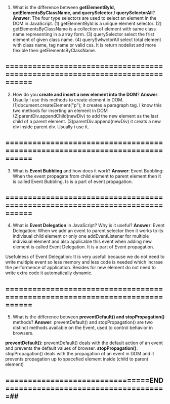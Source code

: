1. What is the difference between **getElementById, getElementsByClassName, and querySelector / querySelectorAll**? 
**Answer**: The four type selectors are used to select an element in the DOM in JavaScript.
    (1) getElementById is a unique element selector.
    (2) getElementsByClassName is a collection of element with same class name.representing in a array form.
    (3) querySelector select the frist element of given class name.
    (4) querySwlwctorAll select total element with class name, tag name or valid css. It is return nodelist and more flexible then getElementsByClassName. 

## ============================================================================

2. How do you **create and insert a new element into the DOM**?
**Answer**: Usaully I use this methods to create element in DOM.
    (1)document.createElement("p"); it creates a paragraph tag.
I know this two methods for inserting an element in DOM
    (2)parentDiv.appendChild(newDiv) to add the new element as the last child of a parent element.
    (3)parentDiv.append(newDiv) it creats a new div inside parent div. Usually i use it.

## ============================================================================

3. What is **Event Bubbling** and how does it work?
**Answer**: Event Bubbling: When the event propagate from child element to parent element then it is called Event Bubbling. Is is a part of event propagation.

## ============================================================================

4. What is **Event Delegation** in JavaScript? Why is it useful?
**Answer**: Event Delegation: When we add an event to parent selector then it works to its indivisual child element or only one addEventListener for multiple indivisual element and also applicable this event when adding new element is called Event Delegation. It is a part of Event propagation.

Usefulness of Event Delegation:
It is very usefull because we do not need to write multiple event so less memory and less code is needed which incrase the performence of application. Besides for new element do not need to write extra code it automatically dynamic.

## ============================================================================

5. What is the difference between **preventDefault() and stopPropagation()** methods?
**Answer**: preventDefault() and stopPropagation() are two distinct methods available on the Event, used to control behavior in browsers.

**preventDefault():** preventDefault() deals with the default action of an event and prevents the default values of browser.
**stopPropagation()**: stopPropagation() deals with the propagation of an event in DOM and it prevents propagation up to spacefied element inside (child to parent element)


## ================================END====================================##